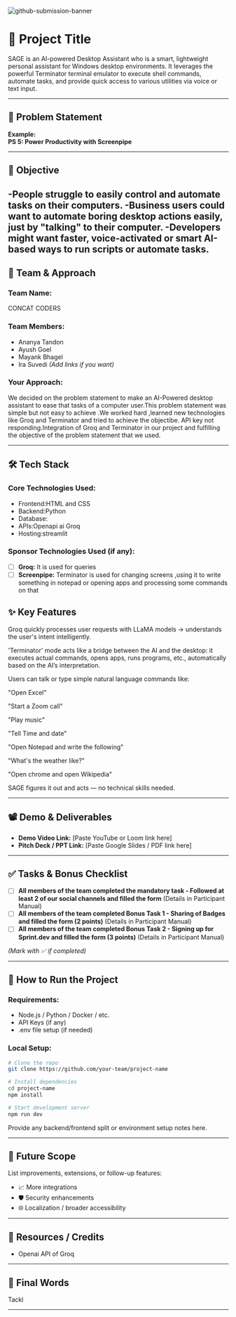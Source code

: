 ![github-submission-banner](https://github.com/user-attachments/assets/a1493b84-e4e2-456e-a791-ce35ee2bcf2f)

# 🚀 Project Title

SAGE is an AI-powered Desktop Assistant who is a smart, lightweight personal assistant for Windows desktop environments. It leverages the powerful Terminator terminal emulator to execute shell commands, automate tasks, and provide quick access to various utilities via voice or text input.

---

## 📌 Problem Statement

**Example:**  
**PS 5: Power Productivity with Screenpipe**

---

## 🎯 Objective

-People struggle to easily control and automate tasks on their computers.
-Business users could want to automate boring desktop actions easily, just by "talking" to their computer.
-Developers might want faster, voice-activated or smart AI-based ways to run scripts or automate tasks.
---

## 🧠 Team & Approach

### Team Name:  
CONCAT CODERS

### Team Members:  
- Ananya Tandon
- Ayush Goel
- Mayank Bhagel
- Ira Suvedi
*(Add links if you want)*

### Your Approach:  
We decided on the problem statement to make an AI-Powered desktop assistant to ease that tasks of a computer user.This problem statement was simple but not easy to achieve .We worked hard ,learned new technologies like Groq and Terminator and tried to achieve the objectibe.
API key not responding.Integration of Groq and Terminator in our project and fulfilling the objective of the problem statement that we used.

---

## 🛠️ Tech Stack

### Core Technologies Used:
- Frontend:HTML and CSS
- Backend:Python
- Database:
- APIs:Openapi ai Groq
- Hosting:streamlit

### Sponsor Technologies Used (if any):
- [ ] **Groq:** It is used for queries
- [ ] **Screenpipe:** Terminator is used for changing screens ,using it to write something in notepad or opening apps and processing some commands on that  

## ✨ Key Features

Groq quickly processes user requests with LLaMA models → understands the user's intent intelligently.

'Terminator' mode acts like a bridge between the AI and the desktop: it executes actual commands, opens apps, runs programs, etc., automatically based on the AI’s interpretation.

Users can talk or type simple natural language commands like:

"Open Excel"

"Start a Zoom call"

"Play music"

"Tell Time and date"

"Open Notepad and write the following"

"What's the weather like?"

"Open chrome and open Wikipedia"

SAGE figures it out and acts — no technical skills needed.

---

## 📽️ Demo & Deliverables

- **Demo Video Link:** [Paste YouTube or Loom link here]  
- **Pitch Deck / PPT Link:** [Paste Google Slides / PDF link here]  

---

## ✅ Tasks & Bonus Checklist

- [ ] **All members of the team completed the mandatory task - Followed at least 2 of our social channels and filled the form** (Details in Participant Manual)  
- [ ] **All members of the team completed Bonus Task 1 - Sharing of Badges and filled the form (2 points)**  (Details in Participant Manual)
- [ ] **All members of the team completed Bonus Task 2 - Signing up for Sprint.dev and filled the form (3 points)**  (Details in Participant Manual)

*(Mark with ✅ if completed)*

---

## 🧪 How to Run the Project

### Requirements:
- Node.js / Python / Docker / etc.
- API Keys (if any)
- .env file setup (if needed)

### Local Setup:
```bash
# Clone the repo
git clone https://github.com/your-team/project-name

# Install dependencies
cd project-name
npm install

# Start development server
npm run dev
```

Provide any backend/frontend split or environment setup notes here.

---

## 🧬 Future Scope

List improvements, extensions, or follow-up features:

- 📈 More integrations  
- 🛡️ Security enhancements  
- 🌐 Localization / broader accessibility  

---

## 📎 Resources / Credits

- Openai API of Groq


---

## 🏁 Final Words

Tackl

---

